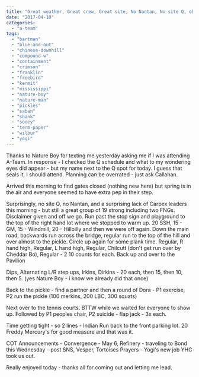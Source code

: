 ```yaml
---
title: "Great weather, Great crew, Great site, No Nantan, No site Q, oh what to do...."
date: "2017-04-10"
categories: 
  - "a-team"
tags: 
  - "bartman"
  - "blue-and-out"
  - "chinese-downhill"
  - "compound-w"
  - "containment"
  - "crimson"
  - "franklin"
  - "freebird"
  - "kermit"
  - "mississippi"
  - "nature-boy"
  - "nature-man"
  - "pickles"
  - "saban"
  - "shank"
  - "sooey"
  - "term-paper"
  - "wilbur"
  - "yogi"
---
```


Thanks to Nature Boy for texting me yesterday asking me if I was attending A-Team. In response - I checked the Q schedule and what to my wondering eyes did appear - but my name next to the Q spot for today. I guess that seals it, I should attend. Planning can be overrated - just ask Callahan.

Arrived this morning to find gates closed (nothing new here) but spring is in the air and everyone seemed to have extra pep in their step.

Surprisingly, no site Q, no Nantan, and a surprising lack of Carpex leaders this morning - but still a great group of 19 strong including two FNGs. Disclaimer given and off we go. Run past the stop sign and playground to the top of the right hand lot where we stopped to warm up. 20 SSH, 15 - GM, 15 - Windmill, 20 - Hillbilly and then we were off again. Down the main road, backwards run across the bridge, regular run to the top of the hill and over almost to the pickle. Circle up again for some plank time. Regular, R hand high, Regular, L hand high, Regular, Chilcutt (don't get run over by Cheddar Bo), Regular - 2 10 counts for each. Back up and over to the Pavilion

Dips, Alternating L/R step ups, Irkins, Dirkins - 20 each, then 15, then 10, then 5. (yes Nature Boy - i know we already did that once)

Back to the pickle - find a partner and then a round of Dora - P1 exercise, P2 run the pickle (100 merkins, 200 LBC, 300 squats)

Next over to the tennis courts. BTTW while we waited for everyone to show up. Followed by P1 peoples chair, P2 suicide - flap jack - 3x each.

Time getting tight - so 2 lines - Indian Run back to the front parking lot. 20 Freddy Mercury's for good measure and that was it.

COT Announcements - Convergence - May 6, Refinery - traveling to Bond this Wednesday - post SNS, Vesper, Tortoises Prayers - Yogi's new job YHC took us out.

Really enjoyed today - thanks all for coming out and letting me lead.
